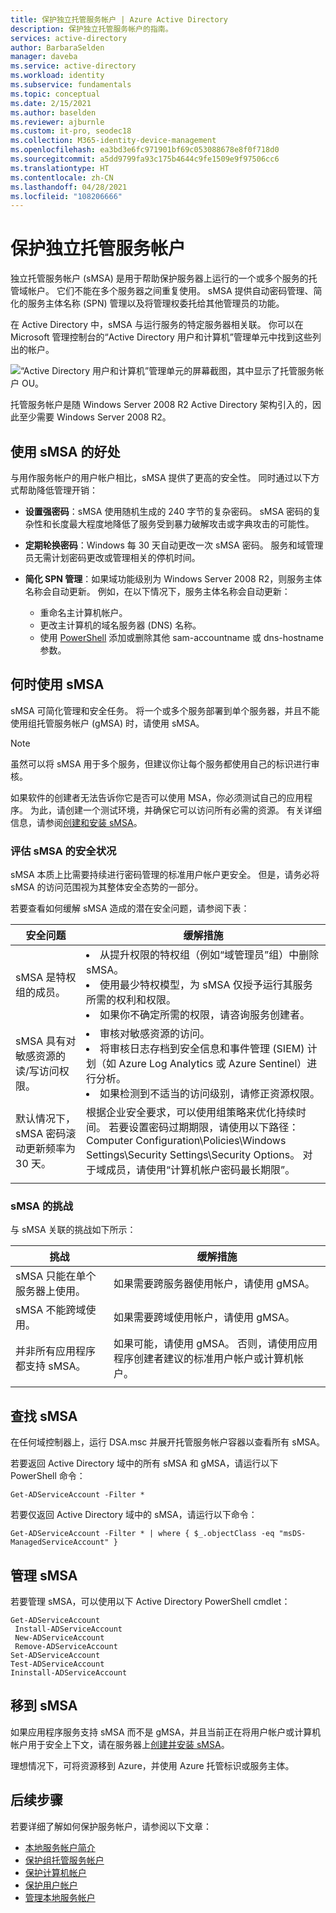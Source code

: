 ```yaml
---
title: 保护独立托管服务帐户 | Azure Active Directory
description: 保护独立托管服务帐户的指南。
services: active-directory
author: BarbaraSelden
manager: daveba
ms.service: active-directory
ms.workload: identity
ms.subservice: fundamentals
ms.topic: conceptual
ms.date: 2/15/2021
ms.author: baselden
ms.reviewer: ajburnle
ms.custom: it-pro, seodec18
ms.collection: M365-identity-device-management
ms.openlocfilehash: ea3bd3e6fc971901bf69c053088678e8f0f718d0
ms.sourcegitcommit: a5dd9799fa93c175b4644c9fe1509e9f97506cc6
ms.translationtype: HT
ms.contentlocale: zh-CN
ms.lasthandoff: 04/28/2021
ms.locfileid: "108206666"
---
```

# <a name="secure-standalone-managed-service-accounts"></a>保护独立托管服务帐户

独立托管服务帐户 (sMSA) 是用于帮助保护服务器上运行的一个或多个服务的托管域帐户。 它们不能在多个服务器之间重复使用。 sMSA 提供自动密码管理、简化的服务主体名称 (SPN) 管理以及将管理权委托给其他管理员的功能。 

在 Active Directory 中，sMSA 与运行服务的特定服务器相关联。 你可以在 Microsoft 管理控制台的“Active Directory 用户和计算机”管理单元中找到这些列出的帐户。

![“Active Directory 用户和计算机”管理单元的屏幕截图，其中显示了托管服务帐户 OU。](./media/securing-service-accounts/secure-standalone-msa-image-1.png)

托管服务帐户是随 Windows Server 2008 R2 Active Directory 架构引入的，因此至少需要 Windows Server 2008 R2。 

## <a name="benefits-of-using-smsas"></a>使用 sMSA 的好处

与用作服务帐户的用户帐户相比，sMSA 提供了更高的安全性。 同时通过以下方式帮助降低管理开销：

* **设置强密码**：sMSA 使用随机生成的 240 字节的复杂密码。 sMSA 密码的复杂性和长度最大程度地降低了服务受到暴力破解攻击或字典攻击的可能性。

* **定期轮换密码**：Windows 每 30 天自动更改一次 sMSA 密码。 服务和域管理员无需计划密码更改或管理相关的停机时间。

* **简化 SPN 管理**：如果域功能级别为 Windows Server 2008 R2，则服务主体名称会自动更新。 例如，在以下情况下，服务主体名称会自动更新：
   * 重命名主计算机帐户。  
   * 更改主计算机的域名服务器 (DNS) 名称。  
   * 使用 [PowerShell](/powershell/module/activedirectory/set-adserviceaccount) 添加或删除其他 sam-accountname 或 dns-hostname 参数。

## <a name="when-to-use-smsas"></a>何时使用 sMSA

sMSA 可简化管理和安全任务。 将一个或多个服务部署到单个服务器，并且不能使用组托管服务帐户 (gMSA) 时，请使用 sMSA。 

> [!NOTE] 
> 虽然可以将 sMSA 用于多个服务，但建议你让每个服务都使用自己的标识进行审核。 

如果软件的创建者无法告诉你它是否可以使用 MSA，你必须测试自己的应用程序。 为此，请创建一个测试环境，并确保它可以访问所有必需的资源。 有关详细信息，请参阅[创建和安装 sMSA](/archive/blogs/askds/managed-service-accounts-understanding-implementing-best-practices-and-troubleshooting)。

### <a name="assess-the-security-posture-of-smsas"></a>评估 sMSA 的安全状况

sMSA 本质上比需要持续进行密码管理的标准用户帐户更安全。 但是，请务必将 sMSA 的访问范围视为其整体安全态势的一部分。

若要查看如何缓解 sMSA 造成的潜在安全问题，请参阅下表：

| 安全问题| 缓解措施 |
| - | - |
| sMSA 是特权组的成员。 | <li>从提升权限的特权组（例如“域管理员”组）中删除 sMSA。<li>使用最少特权模型，为 sMSA 仅授予运行其服务所需的权利和权限。<li>如果你不确定所需的权限，请咨询服务创建者。 |
| sMSA 具有对敏感资源的读/写访问权限。 | <li>审核对敏感资源的访问。<li>将审核日志存档到安全信息和事件管理 (SIEM) 计划（如 Azure Log Analytics 或 Azure Sentinel）进行分析。<li>如果检测到不适当的访问级别，请修正资源权限。 |
| 默认情况下，sMSA 密码滚动更新频率为 30 天。 | 根据企业安全要求，可以使用组策略来优化持续时间。 若要设置密码过期期限，请使用以下路径：<br>Computer Configuration\Policies\Windows Settings\Security Settings\Security Options。 对于域成员，请使用“计算机帐户密码最长期限”。 |
| | |



### <a name="challenges-with-smsas"></a>sMSA 的挑战

与 sMSA 关联的挑战如下所示：

| 挑战| 缓解措施 |
| - | - |
| sMSA 只能在单个服务器上使用。 | 如果需要跨服务器使用帐户，请使用 gMSA。 |
| sMSA 不能跨域使用。 | 如果需要跨域使用帐户，请使用 gMSA。 |
| 并非所有应用程序都支持 sMSA。 | 如果可能，请使用 gMSA。 否则，请使用应用程序创建者建议的标准用户帐户或计算机帐户。 |
| | |


## <a name="find-smsas"></a>查找 sMSA

在任何域控制器上，运行 DSA.msc 并展开托管服务帐户容器以查看所有 sMSA。 

若要返回 Active Directory 域中的所有 sMSA 和 gMSA，请运行以下 PowerShell 命令： 

`Get-ADServiceAccount -Filter *`

若要仅返回 Active Directory 域中的 sMSA，请运行以下命令：

`Get-ADServiceAccount -Filter * | where { $_.objectClass -eq "msDS-ManagedServiceAccount" }`

## <a name="manage-smsas"></a>管理 sMSA

若要管理 sMSA，可以使用以下 Active Directory PowerShell cmdlet：

`Get-ADServiceAccount`  
` Install-ADServiceAccount`  
` New-ADServiceAccount`  
` Remove-ADServiceAccount`  
`Set-ADServiceAccount`  
`Test-ADServiceAccount`  
`Ininstall-ADServiceAccount`

## <a name="move-to-smsas"></a>移到 sMSA

如果应用程序服务支持 sMSA 而不是 gMSA，并且当前正在将用户帐户或计算机帐户用于安全上下文，请在服务器上[创建并安装 sMSA](/archive/blogs/askds/managed-service-accounts-understanding-implementing-best-practices-and-troubleshooting)。 

理想情况下，可将资源移到 Azure，并使用 Azure 托管标识或服务主体。

## <a name="next-steps"></a>后续步骤

若要详细了解如何保护服务帐户，请参阅以下文章：

* [本地服务帐户简介](service-accounts-on-premises.md)  
* [保护组托管服务帐户](service-accounts-group-managed.md)  
* [保护计算机帐户](service-accounts-computer.md)  
* [保护用户帐户](service-accounts-user-on-premises.md)  
* [管理本地服务帐户](service-accounts-govern-on-premises.md)
